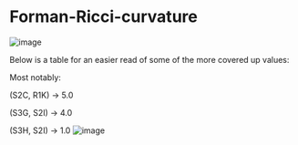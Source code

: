 # Forman-Ricci-curvature

![image](https://github.com/user-attachments/assets/da47c72d-6cc8-4e7c-8c01-409868a4b46d)


Below is a table for an easier read of some of the more covered up values:

Most notably: 

(S2C, R1K)  ->  5.0

(S3G, S2I)  ->  4.0

(S3H, S2I)  ->  1.0
![image](https://github.com/user-attachments/assets/9c25317b-6de9-4139-8ca2-456c6f426d3f)


